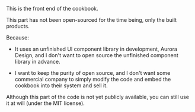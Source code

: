 This is the front end of the cookbook.

This part has not been open-sourced for the time being, only the built products.

Because:

- It uses an unfinished UI component library in development, Aurora Design, and I don't want to open source the unfinished component library in advance.

- I want to keep the purity of open source, and I don't want some commercial company to simply modify the code and embed the cookbook into their system and sell it.

Although this part of the code is not yet publicly available, you can still use it at will (under the MIT license).